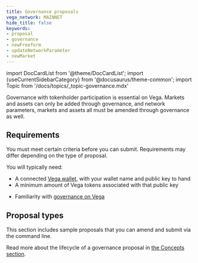 ```yaml
---
title: Governance proposals
vega_network: MAINNET
hide_title: false
keywords:
- proposal
- governance
- newFreeform
- updateNetworkParameter
- newMarket
---
```

import DocCardList from '@theme/DocCardList';
import {useCurrentSidebarCategory} from '@docusaurus/theme-common';
import Topic from '/docs/topics/_topic-governance.mdx'

<Topic />

Governance with tokenholder participation is essential on Vega. Markets and assets can only be added through governance, and network parameters, markets and assets all must be amended through governance as well.

## Requirements

You must meet certain criteria before you can submit. Requirements may differ depending on the type of proposal.

You will typically need:

- A connected [Vega wallet](../../tools/vega-wallet/index.md), with your wallet name and public key to hand
- A minimum amount of Vega tokens associated with that public key
* Familiarity with [governance on Vega](../../concepts/governance/index.md)

## Proposal types

This section includes sample proposals that you can amend and submit via the command line.

<DocCardList items={useCurrentSidebarCategory().items}/>

Read more about the lifecycle of a governance proposal in [the Concepts section](../../concepts/governance/lifecycle.md).
